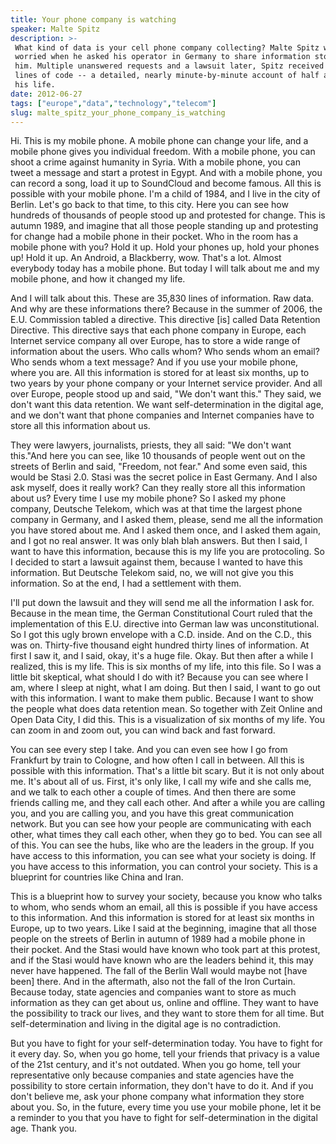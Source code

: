 ```yaml
---
title: Your phone company is watching
speaker: Malte Spitz
description: >-
 What kind of data is your cell phone company collecting? Malte Spitz wasn’t too
 worried when he asked his operator in Germany to share information stored about
 him. Multiple unanswered requests and a lawsuit later, Spitz received 35,830
 lines of code -- a detailed, nearly minute-by-minute account of half a year of
 his life.
date: 2012-06-27
tags: ["europe","data","technology","telecom"]
slug: malte_spitz_your_phone_company_is_watching
---
```


Hi. This is my mobile phone. A mobile phone can change your life, and a mobile phone gives
you individual freedom. With a mobile phone, you can shoot a crime against humanity in
Syria. With a mobile phone, you can tweet a message and start a protest in Egypt. And with
a mobile phone, you can record a song, load it up to SoundCloud and become famous. All
this is possible with your mobile phone. I'm a child of 1984, and I live in the city of
Berlin. Let's go back to that time, to this city. Here you can see how hundreds of
thousands of people stood up and protested for change. This is autumn 1989, and imagine
that all those people standing up and protesting for change had a mobile phone in their
pocket. Who in the room has a mobile phone with you? Hold it up. Hold your phones up, hold
your phones up! Hold it up. An Android, a Blackberry, wow. That's a lot. Almost everybody
today has a mobile phone. But today I will talk about me and my mobile phone, and how it
changed my life.

And I will talk about this. These are 35,830 lines of information. Raw data. And why are
these informations there? Because in the summer of 2006, the E.U. Commission tabled a
directive. This directive [is] called Data Retention Directive. This directive says that
each phone company in Europe, each Internet service company all over Europe, has to store
a wide range of information about the users. Who calls whom? Who sends whom an email? Who
sends whom a text message? And if you use your mobile phone, where you are. All this
information is stored for at least six months, up to two years by your phone company or
your Internet service provider. And all over Europe, people stood up and said, "We don't
want this." They said, we don't want this data retention. We want self-determination in
the digital age, and we don't want that phone companies and Internet companies have to
store all this information about us.

They were lawyers, journalists, priests, they all said: "We don't want this."And here you
can see, like 10 thousands of people went out on the streets of Berlin and said, "Freedom,
not fear." And some even said, this would be Stasi 2.0. Stasi was the secret police in
East Germany. And I also ask myself, does it really work? Can they really store all this
information about us? Every time I use my mobile phone? So I asked my phone company,
Deutsche Telekom, which was at that time the largest phone company in Germany, and I asked
them, please, send me all the information you have stored about me. And I asked them once,
and I asked them again, and I got no real answer. It was only blah blah answers. But then I
said, I want to have this information, because this is my life you are protocoling. So I
decided to start a lawsuit against them, because I wanted to have this information. But
Deutsche Telekom said, no, we will not give you this information. So at the end, I had a
settlement with them.

I'll put down the lawsuit and they will send me all the information I ask for. Because in
the mean time, the German Constitutional Court ruled that the implementation of this E.U.
directive into German law was unconstitutional. So I got this ugly brown envelope with a
C.D. inside. And on the C.D., this was on. Thirty-five thousand eight hundred thirty lines
of information. At first I saw it, and I said, okay, it's a huge file. Okay. But then
after a while I realized, this is my life. This is six months of my life, into this
file. So I was a little bit skeptical, what should I do with it? Because you can see where
I am, where I sleep at night, what I am doing. But then I said, I want to go out with this
information. I want to make them public. Because I want to show the people what does data
retention mean. So together with Zeit Online and Open Data City, I did this. This is a
visualization of six months of my life. You can zoom in and zoom out, you can wind back
and fast forward.

You can see every step I take. And you can even see how I go from Frankfurt by train to
Cologne, and how often I call in between. All this is possible with this information.
That's a little bit scary. But it is not only about me. It's about all of us. First, it's
only like, I call my wife and she calls me, and we talk to each other a couple of times.
And then there are some friends calling me, and they call each other. And after a while
you are calling you, and you are calling you, and you have this great communication
network. But you can see how your people are communicating with each other, what times they
call each other, when they go to bed. You can see all of this. You can see the hubs, like
who are the leaders in the group. If you have access to this information, you can see what
your society is doing. If you have access to this information, you can control your
society. This is a blueprint for countries like China and Iran.

This is a blueprint how to survey your society, because you know who talks to whom, who
sends whom an email, all this is possible if you have access to this information. And this
information is stored for at least six months in Europe, up to two years. Like I said at
the beginning, imagine that all those people on the streets of Berlin in autumn of 1989
had a mobile phone in their pocket. And the Stasi would have known who took part at this
protest, and if the Stasi would have known who are the leaders behind it, this may never
have happened. The fall of the Berlin Wall would maybe not [have been] there. And in the
aftermath, also not the fall of the Iron Curtain. Because today, state agencies and
companies want to store as much information as they can get about us, online and offline.
They want to have the possibility to track our lives, and they want to store them for all
time. But self-determination and living in the digital age is no contradiction.

But you have to fight for your self-determination today. You have to fight for it every
day. So, when you go home, tell your friends that privacy is a value of the 21st century,
and it's not outdated. When you go home, tell your representative only because companies
and state agencies have the possibility to store certain information, they don't have to
do it. And if you don't believe me, ask your phone company what information they store
about you. So, in the future, every time you use your mobile phone, let it be a reminder to
you that you have to fight for self-determination in the digital age. Thank
you.

<!--
ad_duration=3.33
event="TEDGlobal 2012"
external_start_time=0
has_talk_citation=1
intro_duration=11.82
is_subtitle_required="False"
is_talk_featured="True"
language="en"
language_swap="False"
native_language="en"
number_of_related_talks=6
number_of_speakers=1
number_of_subtitled_videos=34
number_of_tags=4
number_of_talk_download_languages=34
number_of_talk_more_resources=2
number_of_talk_recommendations=1
number_of_talks_take_actions=1
post_ad_duration=0.83
published_timestamp="2012-07-24 15:10:03"
recording_date="2012-06-27"
speaker_description="Politician, data activist"
speaker_is_published=1
speaker_name="Malte Spitz"
talk_name="Your phone company is watching"
talk_recommendations_blurb="Read about the importance of privacy — and why you shouldn't give it up easily."
talks_tags=["europe","data","technology","telecom"]
url_audio="https://download.ted.com/talks/MalteSpitz_2012G.mp3?apikey=acme-roadrunner"
url_photo_speaker="https://pe.tedcdn.com/images/ted/30096a9244b1010fdc4a936fc812541429231c3a_254x191.jpg"
url_photo_talk="https://pe.tedcdn.com/images/ted/799e571b67577185b1896308767f4670c8494cfd_1600x1200.jpg"
url_webpage="https://www.ted.com/talks/malte_spitz_your_phone_company_is_watching"
video_type_name="TED Stage Talk"
-->